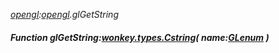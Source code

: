 _[opengl](../../modules/opengl/opengl-module.md):[opengl](../../modules/opengl/opengl-module.md).glGetString_
##### Function glGetString:[wonkey.types.Cstring](../../modules/wonkey/wonkey-types-cstring.md)( name:[GLenum](../../modules/opengl/opengl-glenum.md) )
